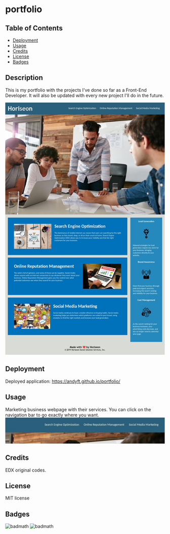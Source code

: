 # portfolio

## Table of Contents

- [Deployment](#deployment)
- [Usage](#usage)
- [Credits](#credits)
- [License](#license)
- [Badges](#badges)

## Description

This is my portfolio with the projects I've done so far as a Front-End Developer. It will also be updated with every new project I'll do in the future.

![The webpage of my portfolio includes a navigation bar, a header image, and a preview of my last 5 projects, along with their links.](https://github.com/AndyFt/horiseon-code-refactor/blob/main/assets/images/andyft-github-io-horiseon-code-refactor-.jpg)

## Deployment

Deployed application: https://andyft.github.io/portfolio/

## Usage

Marketing business webpage with their services. You can click on the navigation bar to go exactly where you want. ![navigation bar](https://github.com/AndyFt/horiseon-code-refactor/blob/main/assets/images/navigation-bar.jpg)

## Credits

EDX original codes.

## License

MIT license

## Badges
![badmath](https://img.shields.io/badge/HTML-63.3-blue)
![badmath](https://img.shields.io/badge/CSS-36.7-orange)
